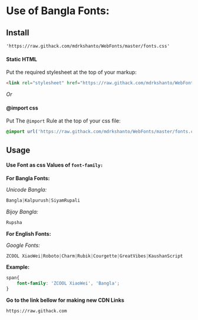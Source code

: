 # Use of Bangla Fonts:

## Install
````'https://raw.githack.com/mdrkshanto/WebFonts/master/fonts.css'````

#### Static HTML

Put the required stylesheet at the top of your markup:

```html
<link rel="stylesheet" href="https://raw.githack.com/mdrkshanto/WebFonts/master/fonts.css">
```

*Or*

#### @import css

Put The `@import` Rule at the top of your css file:

```css
@import url('https://raw.githack.com/mdrkshanto/WebFonts/master/fonts.css');
```


## Usage

#### Use Font as css Values of `font-family:`
**For Bangla Fonts:**

*Unicode Bangla:*
```css
Bangla|Kalpurush|SiyamRupali
```
*Bijoy Bangla:*
```css
Rupsha
```

**For English Fonts:**

*Google Fonts:*
```css
ZCOOL XiaoWei|Roboto|Charm|Rubik|Courgette|GreatVibes|KaushanScript
```

****Example:****
```css
span{
    font-family: 'ZCOOL XiaoWei', 'Bangla';
}
```


**Go to the link bellow for making new CDN Links**

```html
https://raw.githack.com
```